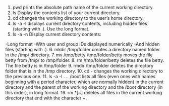 1. pwd prints the absolute path name of the current working directory.
2. ls Display the contents list of your current directory.
3. cd changes the working directory to the user’s home directory.
4. ls -a -l displays current directory contents, including hidden files (starting with .). Use the long format.
5. ls -a -n Display current directory contents:

-Long format
-With user and group IDs displayed numerically
-And hidden files (starting with .).
6. mkdir /tmp/folder  creates a directory named folder in the /tmp/ directory.
7. mv /tmp/betty /tmp/folder/betty moves the file betty from /tmp/ to /tmp/folder.
8. rm /tmp/folder/betty deletes the file betty. The file betty is in /tmp/folder
9. rmdir /tmp/folder deletes the directory folder that is in the /tmp directory.
10. cd - changes the working directory to the previous one.
11. ls -a -l . .. /boot lists all files (even ones with names beginning with a period character, which are normally hidden) in the current directory and the parent of the working directory and the /boot directory (in this order), in long format.
16. rm *[~] deletes all files in the current working directory that end with the character ~.
